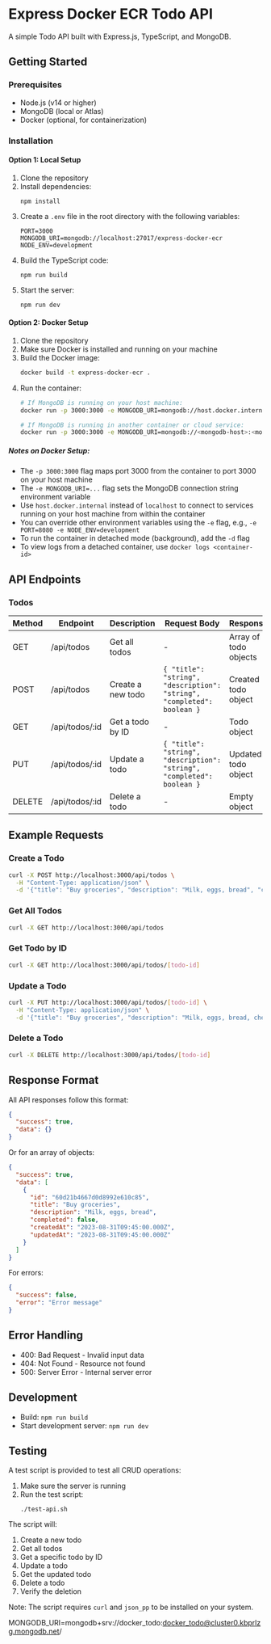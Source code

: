 # Express Docker ECR Todo API

A simple Todo API built with Express.js, TypeScript, and MongoDB.

## Getting Started

### Prerequisites

- Node.js (v14 or higher)
- MongoDB (local or Atlas)
- Docker (optional, for containerization)

### Installation

#### Option 1: Local Setup

1. Clone the repository
2. Install dependencies:
   ```
   npm install
   ```
3. Create a `.env` file in the root directory with the following variables:
   ```
   PORT=3000
   MONGODB_URI=mongodb://localhost:27017/express-docker-ecr
   NODE_ENV=development
   ```
4. Build the TypeScript code:
   ```
   npm run build
   ```
5. Start the server:
   ```
   npm run dev
   ```

#### Option 2: Docker Setup

1. Clone the repository
2. Make sure Docker is installed and running on your machine
3. Build the Docker image:
   ```bash
   docker build -t express-docker-ecr .
   ```
4. Run the container:
   ```bash
   # If MongoDB is running on your host machine:
   docker run -p 3000:3000 -e MONGODB_URI=mongodb://host.docker.internal:27017/express-docker-ecr express-docker-ecr

   # If MongoDB is running in another container or cloud service:
   docker run -p 3000:3000 -e MONGODB_URI=mongodb://<mongodb-host>:<mongodb-port>/express-docker-ecr express-docker-ecr
   ```

##### Notes on Docker Setup:

- The `-p 3000:3000` flag maps port 3000 from the container to port 3000 on your host machine
- The `-e MONGODB_URI=...` flag sets the MongoDB connection string environment variable
- Use `host.docker.internal` instead of `localhost` to connect to services running on your host machine from within the container
- You can override other environment variables using the `-e` flag, e.g., `-e PORT=8080 -e NODE_ENV=development`
- To run the container in detached mode (background), add the `-d` flag
- To view logs from a detached container, use `docker logs <container-id>`

## API Endpoints

### Todos

| Method | Endpoint       | Description         | Request Body                                      | Response                                |
|--------|----------------|---------------------|---------------------------------------------------|----------------------------------------|
| GET    | /api/todos     | Get all todos       | -                                                 | Array of todo objects                   |
| POST   | /api/todos     | Create a new todo   | `{ "title": "string", "description": "string", "completed": boolean }` | Created todo object |
| GET    | /api/todos/:id | Get a todo by ID    | -                                                 | Todo object                            |
| PUT    | /api/todos/:id | Update a todo       | `{ "title": "string", "description": "string", "completed": boolean }` | Updated todo object |
| DELETE | /api/todos/:id | Delete a todo       | -                                                 | Empty object                           |

## Example Requests

### Create a Todo

```bash
curl -X POST http://localhost:3000/api/todos \
  -H "Content-Type: application/json" \
  -d '{"title": "Buy groceries", "description": "Milk, eggs, bread", "completed": false}'
```

### Get All Todos

```bash
curl -X GET http://localhost:3000/api/todos
```

### Get Todo by ID

```bash
curl -X GET http://localhost:3000/api/todos/[todo-id]
```

### Update a Todo

```bash
curl -X PUT http://localhost:3000/api/todos/[todo-id] \
  -H "Content-Type: application/json" \
  -d '{"title": "Buy groceries", "description": "Milk, eggs, bread, cheese", "completed": true}'
```

### Delete a Todo

```bash
curl -X DELETE http://localhost:3000/api/todos/[todo-id]
```

## Response Format

All API responses follow this format:

```json
{
  "success": true,
  "data": {}
}
```

Or for an array of objects:

```json
{
  "success": true,
  "data": [
    {
      "id": "60d21b4667d0d8992e610c85",
      "title": "Buy groceries",
      "description": "Milk, eggs, bread",
      "completed": false,
      "createdAt": "2023-08-31T09:45:00.000Z",
      "updatedAt": "2023-08-31T09:45:00.000Z"
    }
  ]
}
```

For errors:

```json
{
  "success": false,
  "error": "Error message"
}
```

## Error Handling

- 400: Bad Request - Invalid input data
- 404: Not Found - Resource not found
- 500: Server Error - Internal server error

## Development

- Build: `npm run build`
- Start development server: `npm run dev`

## Testing

A test script is provided to test all CRUD operations:

1. Make sure the server is running
2. Run the test script:
   ```
   ./test-api.sh
   ```

The script will:
1. Create a new todo
2. Get all todos
3. Get a specific todo by ID
4. Update a todo
5. Get the updated todo
6. Delete a todo
7. Verify the deletion

Note: The script requires `curl` and `json_pp` to be installed on your system.


MONGODB_URI=mongodb+srv://docker_todo:docker_todo@cluster0.kbprlzg.mongodb.net/